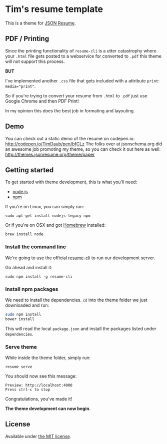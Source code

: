 # Tim's resume template

This is a theme for [JSON Resume](http://jsonresume.org/).

## PDF / Printing

Since the printing functionality of `resume-cli` is a utter catastrophy where your `.html` file gets
posted to a webservice for converted to `.pdf` this theme will not support this process.

**BUT**

I've implemented another `.css` file that gets included with a attribute `print`: `media="print"`.

So if you're trying to convert your resume from `.html` to `.pdf` just use Google Chrome and 
then PDF Print!

In my opinion this does the best job in formating and layouting.


## Demo
You can check out a static demo of the resume on codepen.io: http://codepen.io/TimDaub/pen/bfCLz
The folks over at jsonschema.org did an awesome job promoting my theme, so you can check it out here as well: http://themes.jsonresume.org/theme/paper

## Getting started

To get started with theme development, this is what you'll need:

- [node.js](http://howtonode.org/how-to-install-nodejs)
- [npm](http://howtonode.org/introduction-to-npm)

If you're on Linux, you can simply run:

```
sudo apt-get install nodejs-legacy npm
```

Or if you're on OSX and got [Homebrew](http://brew.sh/) installed:
```
brew install node
```

### Install the command line

We're going to use the official [resume-cli](https://github.com/jsonresume/resume-cli) to run our development server.

Go ahead and install it:

```
sudo npm install -g resume-cli
```

### Install npm packages

We need to install the dependencies. `cd` into the theme folder we just downloaded and run:

```bash
sudo npm install
bower install
```

This will read the local `package.json` and install the packages listed under `dependencies`.

### Serve theme

While inside the theme folder, simply run:

```
resume serve
```

You should now see this message:

```
Preview: http://localhost:4000
Press ctrl-c to stop
```

Congratulations, you've made it!

__The theme development can now begin.__


## License

Available under [the MIT license](http://mths.be/mit).
